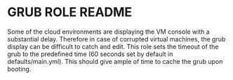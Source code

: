 # GRUB ROLE README

Some of the cloud environments are displaying the VM console with a substantial
delay. Therefore in case of corrupted virtual machines, the grub display can be
difficult to catch and edit.
This role sets the timeout of the grub to the predefined time (60 seconds set by
default in defaults/main.yml). This should give ample of time to cache the grub
upon booting.
